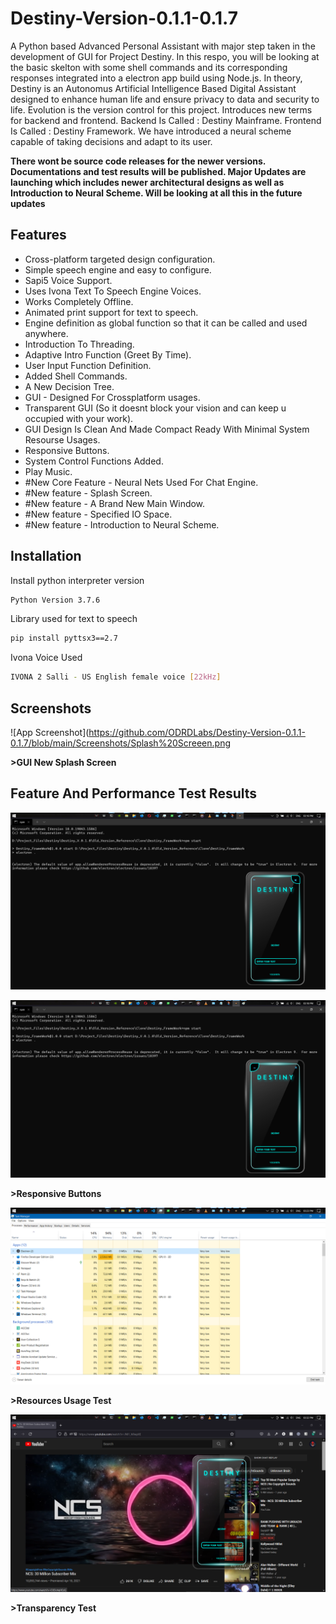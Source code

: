
# Destiny-Version-0.1.1-0.1.7



A Python based Advanced Personal Assistant with major step taken in the development of GUI for Project Destiny.
In this respo, you will be looking at the basic skelton with some shell commands and its corresponding responses integrated into a electron app build using Node.js.
In theory, Destiny is an Autonomus Artificial Intelligence Based Digital Assistant designed to
enhance human life and ensure privacy to data and security to life.
Evolution is the version control for this project. 
Introduces new terms for backend and frontend.
Backend Is Called : Destiny Mainframe.
Frontend Is Called : Destiny Framework.
We have introduced a neural scheme capable of taking decisions and adapt to its user.

**There wont be source code releases for the newer versions.
Documentations and test results will be published. Major Updates are launching which includes newer architectural designs as well as Introduction to Neural Scheme. Will be looking at all this in the future updates**
## Features

- Cross-platform targeted design configuration.
- Simple speech engine and easy to configure.
- Sapi5 Voice Support.
- Uses Ivona Text To Speech Engine Voices.
- Works Completely Offline.
- Animated print support for text to speech.
- Engine definition as global function so that it can be called and used anywhere.
- Introduction To Threading.
- Adaptive Intro Function (Greet By Time).
- User Input Function Definition.
- Added Shell Commands.
- A New Decision Tree.
- GUI - Designed For Crossplatform usages.
- Transparent GUI (So it doesnt block your vision and can keep u occupied with your work).
- GUI Design Is Clean And Made Compact Ready With Minimal System Resourse Usages.
- Responsive Buttons.
- System Control Functions Added.
- Play Music.
- #New Core Feature - Neural Nets Used For Chat Engine.
- #New feature - Splash Screen.
- #New feature - A Brand New Main Window.
- #New feature - Specified IO Space.
- #New feature - Introduction to Neural Scheme.


## Installation

Install python interpreter version

```bash
Python Version 3.7.6

```
Library used for text to speech

```bash
pip install pyttsx3==2.7

```
Ivona Voice Used
```bash
IVONA 2 Salli - US English female voice [22kHz]

```

## Screenshots

![App Screenshot](https://github.com/ODRDLabs/Destiny-Version-0.1.1-0.1.7/blob/main/Screenshots/Splash%20Screeen.png

**>GUI New Splash Screen**

## Feature And Performance Test Results

![App Screenshot](https://github.com/ODRDLabs/Destiny-Version-0.0.8-0.0.9-0.1.0/blob/main/Screeshots/Test_2.png)

![App Screenshot](https://github.com/ODRDLabs/Destiny-Version-0.0.8-0.0.9-0.1.0/blob/main/Screeshots/Test_3.png)

**>Responsive Buttons**

![App Screenshot](https://github.com/ODRDLabs/Destiny-Version-0.0.8-0.0.9-0.1.0/blob/main/Screeshots/Test_4.png)

**>Resources Usage Test**

![App Screenshot](https://github.com/ODRDLabs/Destiny-Version-0.0.8-0.0.9-0.1.0/blob/main/Screeshots/Test_5.png)

**>Transparency Test**
